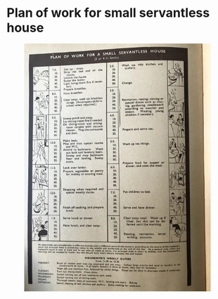 # Plan of work for small servantless house

<figure><img src="../.gitbook/assets/image (2).png" alt=""><figcaption></figcaption></figure>
